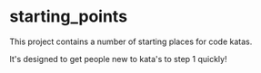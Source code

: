 starting_points
===============

This project contains a number of starting places for code katas. 

It's designed to get people new to kata's to step 1 quickly!
